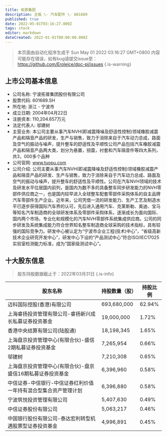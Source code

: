 ```yaml
---
title: 拓普集团
description: 主板 \- 汽车配件 \- 601689
published: true
date: 2022-05-01T03:16:27.000Z
tags: stock
editor: markdown
dateCreated: 2022-01-01T00:00:00.000Z
---
```


> 本页面由自动化程序生成于 Sun May 01 2022 03:16:27 GMT+0800
> 内容可能存在错误，如有bug请提交issue至：https://github.com/Eroleice/doc-pi/issues
{.is-warning}

## 上市公司基本信息
- 公司名称: 宁波拓普集团股份有限公司
- 股票代码: 601689.SH
- 所在地: 浙江 - 宁波市
- 成立日期: 2004年04月22日
- 注册资本: 110,204.657万元
- 法定代表人: 邬建树
- 主营业务: 本公司主要从事汽车NVH(即减震降噪及舒适性控制)领域橡胶减震产品和隔音产品的研发，生产与销售，致力于消除来自于汽车动力总成，路面及空气的振动与噪声，提升整车的舒适性及平顺性公司产品包括汽车橡胶减震产品和隔音产品两大类，划分为悬置，扭震，衬套和汽车隔音件等四大系列，共3，000多个品种
- 公司官网: www.tuopu.com
- 公司介绍: 公司主要从事汽车NVH(即减震降噪及舒适性控制)领域橡胶减震产品和隔音产品的研发、生产与销售，致力于消除来自于汽车动力总成、路面及空气的振动与噪声，提升整车的舒适性及平顺性。公司在汽车NVH领域的技术及研发水平位居国内前列，是国内为数不多的具备整车同步研发能力的NVH零部件供应商之一，也是国内较早进入全球整车配套零部件采购体系的自主品牌汽车零部件生产企业。近年来，公司凭借一流的研发能力、生产工艺及制造水平已逐步获得国际汽车界的认可，先后进入通用汽车、克莱斯勒、奥迪、宝马等知名汽车制造商的全球研发体系及零部件采购体系，逐渐成长为面向国际、国内两个市场，专业化和规模化的汽车NVH零部件系统集成供应商。公司的同步研发及系统集成能力符合世界知名整车制造商全球采购的技术指标，具有较强的国际竞争力。研发中心被认定为“宁波市企业工程(技术)中心”，“省级高新技术企业研究开发中心”，研发中心下设的“产品测试中心”符合ISO/IEC17025实验室检测能力标准，成为“国家级测试中心”。


## 十大股东信息
> 股东持股数据截止于：2022年03月31日
{.is-info}

| 股东名称 | 持股数量（股） | 持股比例 |
| --- | --- | --- |
| 迈科国际控股(香港)有限公司 | 693,680,000 | 62.94% |
| 上海睿扬投资管理有限公司-睿扬新兴成长私募证券投资基金 | 19,000,000 | 1.72% |
| 香港中央结算有限公司(陆股通) | 18,198,345 | 1.65% |
| 上海盘京投资管理中心(有限合伙)-盛信2期私募证券投资基金 | 7,265,954 | 0.66% |
| 邬建树 | 7,210,308 | 0.65% |
| 上海盘京投资管理中心(有限合伙)-盘京盛信16期私募证券投资基金 | 6,396,960 | 0.58% |
| 中信证券-中信银行-中信证券红利价值一年持有混合型集合资产管理计划 | 6,396,880 | 0.58% |
| 宁波筑悦投资管理有限公司 | 5,407,630 | 0.49% |
| 中信证券股份有限公司 | 5,063,217 | 0.46% |
| 中国银行股份有限公司-泰达宏利转型机遇股票型证券投资基金 | 4,996,891 | 0.45% |




